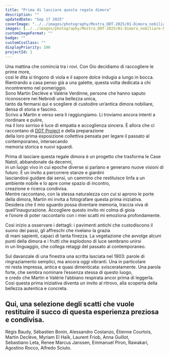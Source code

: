 ```yaml
---
title: "Prima di lasciare questa regale dimora"
description: ""
updatedDate: "Sep 17 2025"
coverImage: "../../images/photography/Mostra_DDT-2025/01-Dimora_nobiliare-Natoli-villa-Mostra-Opening-inaugurazione_collettiva_artistica-DDT_Project-Romei-Mistretta-Messina-arte_comtemporanea-dimora_nobiliare-villa-panorama.JPG"
images: [../../images/photography/Mostra_DDT-2025/01-Dimora_nobiliare-Natoli-villa-Mostra-Opening-inaugurazione_collettiva_artistica-DDT_Project-Romei-Mistretta-Messina-arte_comtemporanea-dimora_nobiliare-villa-panorama.JPG,../../images/photography/Mostra_DDT-2025/02-Mostra-Opening-inaugurazione_collettiva_artistica-DDT_Project-Romei-Mistretta-Messina-arte_comtemporanea-dimora_nobiliare-villa-flyer.JPG,../../images/photography/Mostra_DDT-2025/02-Scorcio-fontana-pietra_antica_arenzaria_scultura-Dimora_nobiliare-Natoli-villa-Mostra-Opening-inaugurazione_collettiva_artistica-DDT_Project-Romei-Mistretta-Messina-arte_comtemporanea-dimora_nobiliare-villa.JPG,../../images/photography/Mostra_DDT-2025/03-Terrazzo-fichidindia-scorcio-Dimora_nobiliare-Natoli-villa-Mostra-Opening-inaugurazione_collettiva_artistica-DDT_Project-Romei-Mistretta-Messina-arte_comtemporanea-villa_antica.JPG,../../images/photography/Mostra_DDT-2025/04-Dimora_nobiliare-Natoli-villa-Mostra-Opening-inaugurazione_collettiva_artistica-DDT_Project-Romei-Mistretta-Messina-arte_comtemporanea-dimora_nobiliare-villa-cane-pietra_antica-arenaria.JPG,../../images/photography/Mostra_DDT-2025/05-Terrazzo-fichidindia-scorcio-Dimora_nobiliare-Natoli-villa-Mostra-Opening-inaugurazione_collettiva_artistica-DDT_Project-Romei-Mistretta-Messina-arte_comtemporanea-villa_antica.JPG,../../images/photography/Mostra_DDT-2025/06-Chiesa_antica-ceramica-maiolica_dipinta-Dimora_nobiliare-Natoli-villa-Mostra-Opening-inaugurazione_collettiva_artistica-DDT_Project-Romei-Mistretta-arte_comtemporanea-villa-artista-fotografie-Martin_Decleve-analogico-restauro.JPG,../../images/photography/Mostra_DDT-2025/07-Chiesa_antica-ceramica-maiolica_dipinta-Dimora_nobiliare-Natoli-villa-Mostra-Opening-inaugurazione_collettiva_artistica-DDT_Project-Romei-Mistretta-Messina-arte_comtemporanea-villa-artista-fotografie-Martin_Decleve-analogico.JPG,../../images/photography/Mostra_DDT-2025/08-Dimora_nobiliare-Natoli-villa-Mostra-Opening-inaugurazione_collettiva_artistica-DDT_Project-Romei-Mistretta-Messina-arte_comtemporanea-villa-fotografie-artista_Laurent_Friob-ritratto.JPG,../../images/photography/Mostra_DDT-2025/09-Dimora_nobiliare-Natoli-villa-Mostra-Opening-inaugurazione_collettiva_artistica-DDT_Project-Romei-Mistretta-Messina-arte_comtemporanea-dimora_nobiliare-villa-panorama.JPG,../../images/photography/Mostra_DDT-2025/09-Dimora_nobiliare-Natoli-villa-Mostra-Opening-inaugurazione_collettiva_artistica-DDT_Project-Romei-Mistretta-arte_comtemporanea-installazione-artista_Alfredo_Sciuto-Il_ritorno_di_Ulisse-barche_carta_rivestimento_stanza_pavimento.JPG,../../images/photography/Mostra_DDT-2025/10-Dimora_nobiliare-Natoli-villa-Mostra-Opening-inaugurazione_collettiva_artistica-DDT_Project-Romei-Mistretta-Messina-arte_comtemporanea-dimora_nobiliare-villa-panorama-opera-fotografie_artistiche.JPG,../../images/photography/Mostra_DDT-2025/11-Dimora_nobiliare-Natoli-villa-Mostra-Opening-inaugurazione_collettiva_artistica-DDT_Project-Romei-Mistretta-arte_comtemporanea-dimora_nobiliare-villa-opera-fotografie_artistiche-vegetazione-terzo_paesaggio-carta_parati_antica.JPG,../../images/photography/Mostra_DDT-2025/12-Dimora_nobiliare-Natoli-villa-Mostra-Opening-inaugurazione_collettiva_artistica-DDT_Project-Romei-Mistretta-Messina-arte_comtemporanea-dimora_nobiliare-villa-panorama-opera-fotografie_artistiche-02.JPG,../../images/photography/Mostra_DDT-2025/12-Dimora_nobiliare-Natoli-villa-Mostra-Opening-inaugurazione_collettiva_artistica-DDT_Project-Romei-Mistretta-Messina-arte_comtemporanea-dimora_nobiliare-villa-panorama-opera-fotografie_artistiche.JPG,../../images/photography/Mostra_DDT-2025/13-Dimora_nobiliare-Natoli-villa-Mostra-Opening-inaugurazione_collettiva_artistica-DDT_Project-Romei-Mistretta-Messina-arte_comtemporanea-dimora_nobiliare-villa-panorama-architettura_interna-visitatori-pavimento_antico-affreschi.JPG,../../images/photography/Mostra_DDT-2025/14-Dimora_nobiliare-Natoli-villa-Mostra-Opening-inaugurazione_collettiva_artistica-DDT_Project-Romei-Mistretta-Messina-arte_comtemporanea-dimora_nobiliare-villa-panorama-opera-Alessandro_Costanzo.JPG,../../images/photography/Mostra_DDT-2025/15-Dimora_nobiliare-Natoli-villa-Mostra-Opening-inaugurazione_collettiva_artistica-DDT_Project-Romei-Mistretta-Messina-arte_comtemporanea-dimora_nobiliare-villa-opera_artistica.JPG,../../images/photography/Mostra_DDT-2025/16-Dimora_nobiliare-Natoli-villa-Mostra-Opening-inaugurazione_collettiva_artistica-DDT_Project-Romei-Mistretta-Messina-arte_comtemporanea-dimora_nobiliare-villa-visitatori.JPG,../../images/photography/Mostra_DDT-2025/17-Dimora_nobiliare-Natoli-villa-Mostra-Opening-inaugurazione_collettiva_artistica-DDT_Project-Romei-Mistretta-Messina-arte_comtemporanea-dimora_nobiliare-villa-visitatori.JPG,../../images/photography/Mostra_DDT-2025/18-Dimora_nobiliare-Natoli-villa-Mostra-Opening-inaugurazione_collettiva_artistica-DDT_Project-Romei-Mistretta-Messina-arte_comtemporanea-dimora_nobiliare-villa-panorama-opera-aristica-Sebastiano_Leta-ceramiche-piatti_materici.JPG,../../images/photography/Mostra_DDT-2025/19-Dimora_nobiliare-Natoli-villa-Mostra-Opening-inaugurazione_collettiva_artistica-DDT_Project-Romei-Mistretta-Messina-arte_comtemporanea-dimora_nobiliare-villa-panorama-opera-fotografie_artistica-ritratto-Sebastien_Bonin.JPG,../../images/photography/Mostra_DDT-2025/20-Dimora_nobiliare-Natoli-villa-Mostra-Opening-inaugurazione_collettiva_artistica-DDT_Project-Romei-Mistretta-Messina-arte_comtemporanea-dimora_nobiliare-villa-opera-artistica-Agostino_Rocco-bambini_dipinti-farfalle.JPG,../../images/photography/Mostra_DDT-2025/21-Dimora_nobiliare-Natoli-villa-Mostra-Opening-inaugurazione_collettiva_artistica-DDT_Project-Romei-Mistretta-Messina-arte_comtemporanea-dimora_nobiliare-villa-opere.JPG,../../images/photography/Mostra_DDT-2025/22-Dimora_nobiliare-Natoli-villa-Mostra-Opening-inaugurazione_collettiva_artistica-DDT_Project-Romei-Mistretta-Messina-arte_comtemporanea-dimora_nobiliare-villa-panorama-opera-Renee_Marcus_Janssen-sculture-pipistrelli.JPG,../../images/photography/Mostra_DDT-2025/23-Dimora_nobiliare-Natoli-villa-Mostra-Opening-inaugurazione_collettiva_artistica-DDT_Project-Romei-Mistretta-Messina-arte_comtemporanea-dimora_nobiliare-villa-panorama-opera_artistica-Sebastiano_Leta.JPG,../../images/photography/Mostra_DDT-2025/24-Dimora_nobiliare-Natoli-villa-Mostra-Opening-inaugurazione_col_artistica-DDT_Project-Romei-Mistretta-Mes-arte_comtemporanea-dimora_nobiliare-villa-panorama-opere-buffet-gourmet-chef-Regis_Baudy-tessere_ceramica_raku-Sebastiano_Leta.JPG,../../images/photography/Mostra_DDT-2025/25-Dimora_nobiliare-Natoli-villa-Mostra-Opening-inaugurazione_artistica-DDT_Project-Romei-Mistretta-arte_comtemporanea-dimora_nobiliare-villa-panorama-opere-buffet-gourmet-chef-Regis_Baudy-tessere_ceramica_raku-Sebastiano_Leta.JPG,../../images/photography/Mostra_DDT-2025/26-Dimora_nobiliare-Natoli-villa-Mostra-Opening-inaugurazione_artistica-DDT_Project-Romei-Mistretta-arte_comtemporanea-dimora_nobiliare-villa-panorama-opere-buffet-gourmet-chef-Regis_Baudy-tessere_ceramica_raku-Sebastiano_Leta.JPG,../../images/photography/Mostra_DDT-2025/27-Dimora_nobiliare-Natoli-villa-Mostra-Opening-inaugurazione_collettiva_artistica-DDT_Project-Romei-Mistretta-Messina-arte_comtemporanea-dimora_nobiliare-villa-panorama-concerto-musicista-Settevoci-sassofono.JPG,../../images/photography/Mostra_DDT-2025/28-Dimora_nobiliare-Natoli-villa-Mostra-Opening-inaugurazione_collettiva_artistica-DDT_Project-Romei-Mistretta-Messina-arte_comtemporanea-dimora_nobiliare-villa-panorama-concerto-musicista-Settevoci-sassofono.JPG,../../images/photography/Mostra_DDT-2025/29-Dimora_nobiliare-Natoli-villa-Mostra-Opening-inaugurazione_collettiva_artistica-DDT_Project-Romei-Mistretta-arte_comtemporanea-dimora_nobiliare-villa-brindisi-Martin_Decleve-vino_bianco-Popup-azienda_agricola_Via_del_gelso_Marsala.JPG,../../images/photography/Mostra_DDT-2025/30-Dimora_nobiliare-Natoli-villa-Mostra-Opening-inaugurazione_collettiva_artistica-DDT_Project-Romei-Mistretta-arte_comtemporanea-dimora_nobiliare-villa-brindisi-Regis_Baudy-vino_bianco-Popup-azienda_agricola_Via_del_gelso_Marsala.JPG,../../images/photography/Mostra_DDT-2025/31-Dimora_nobiliare-Natoli-villa-Mostra-Opening-inaugurazione_collettiva_artistica-DDT_Project-Romei-Mistretta-arte_comtemporanea-dimora_nobiliare-villa-brindisi-Sebastiano_Leta-vino_bianco-Popup-azienda_agricola_Via_del_gelso_Marsala.JPG,../../images/photography/Mostra_DDT-2025/31-Dimora_nobiliare-Natoli-villa-Mostra-Opening-inaugurazione_collettiva_artistica-DDT_Project-Romei-Mistretta-Messina-arte_comtemporanea-dimora_nobiliare-villa-brindisi-vino_bianco-Popup-azienda_agricola_Via_del_gelso_Marsala.JPG,../../images/photography/Mostra_DDT-2025/32-Dimora_nobiliare-Natoli-villa-Mostra-Opening-inaugurazione_collettiva_artistica-DDT_Project-Romei-Mistretta-Messina-arte_comtemporanea-dimora_nobiliare-villa-brindisi-Valerie_Verdinne-vino_bianco.JPG,../../images/photography/Mostra_DDT-2025/33-Dimora_nobiliare-Natoli-villa-Mostra-Opening-inaugurazione_collettiva_artistica-DDT_Project-Romei-Mistretta-Messina-arte_comtemporanea-dimora_nobiliare-villa-performance_musicale-Myriam_El_Haik.JPG,../../images/photography/Mostra_DDT-2025/34--Dimora_nobiliare-Natoli-villa-Mostra-Opening-inaugurazione_collettiva_artistica-DDT_Project-Romei-Mistretta-Messina-arte_comtemporanea-dimora_nobiliare-villa-performance_musicale-Myriam_El_Haik.JPG,../../images/photography/Mostra_DDT-2025/35-Dimora_nobiliare-Natoli-villa-Mostra-Opening-inaugurazione_collettiva_artistica-DDT_Project-Romei-Mistretta-Messina-arte_comtemporanea-dimora_nobiliare-villa-performance_musicale-Myriam_El_Haik.JPG,../../images/photography/Mostra_DDT-2025/36-Dimora_nobiliare-Natoli-villa-Mostra-Opening-inaugurazione_collettiva_artistica-DDT_Project-Romei-Mistretta-Messina-arte_comtemporanea-dimora_nobiliare-villa-performance_musicale-Myriam_El_Haik.JPG,../../images/photography/Mostra_DDT-2025/37-Dimora_nobiliare-Natoli-villa-Mostra-Opening-inaugurazione_collettiva_artistica-DDT_Project-Romei-Mistretta-Messina-arte_comtemporanea-dimora_nobiliare-villa-installazione-Alfredo_Sciuto-Il_ritorno_di_Ulisse.JPG,../../images/photography/Mostra_DDT-2025/38-Dimora_nobiliare-Natoli-villa-Mostra-Opening-inaugurazione_collettiva_artistica-DDT_Project-Romei-Mistretta-Messina-arte_comtemporanea-dimora_nobiliare-villa-installazione-Alfredo_Sciuto-Il_ritorno_di_Ulisse.JPG,../../images/photography/Mostra_DDT-2025/39-Dimora_nobiliare-Natoli-villa-Mostra-Opening-inaugurazione_collettiva_artistica-DDT_Project-Romei-Mistretta-Messina-arte_comtemporanea-dimora_nobiliare-villa-opere-Renee_Marcus_Janssen-pipistelli-sculture.JPG,../../images/photography/Mostra_DDT-2025/40-Dimora_nobiliare-Natoli-villa-Mostra-Opening-inaugurazione_collettiva_artistica-DDT_Project-Romei-Mistretta-Messina-arte_comtemporanea-dimora_nobiliare-villa-DDT_PROJECT-neon-Riccardo_Gueci.JPG]
customImageFormat: ""
badge: ""
customCssClass: ""
displayPriority: 100
projectId: 1
---
```


Una mattina che comincia tra i rovi. Con Gio decidiamo di raccogliere le prime more,  
così le dita si tingono di viola e il sapore dolce indugia a lungo in bocca.  
Rientrando a casa penso già a una galette, questa volta dedicata a chi incontreremo nel pomeriggio.  
Sono Martin Declève e Valérie Verdinne, persone che hanno saputo riconoscere nei Nebrodi una bellezza unica,  
tanto da fermarsi qui e scegliere di custodire un’antica dimora nobiliare, densa di storia e fascino.  
Scrivo a Martin e verso sera li raggiungiamo. Li troviamo ancora intenti a riordinare e pulire,  
ma il loro sorriso è luce di empatia e accoglienza sincera. È allora che ci raccontano di
<a href="https://www.instagram.com/d.d.t._project/" target="_blank">DDT Project</a> e della preparazione  
della loro prima esposizione collettiva pensata per legare il passato al contemporaneo, intersecando  
memoria storica e nuovi sguardi.  

Prima di lasciare questa regale dimora è un progetto che trasforma le Case Natoli, abbandonate da decenni,  
in un luogo vivo in cui epoche diverse si parlano e generano nuove visioni di futuro. È un invito a percorrere stanze e giardini  
lasciandosi guidare dai sensi, un cammino che restituisce linfa a un ambiente nobile e lo apre come spazio di incontro,  
creazione e ricerca condivisa.  
Mentre raccontano, con la stessa naturalezza con cui si aprono le porte della dimora, Martin mi invita a fotografare questa prima iniziativa.  
Desidera che il mio sguardo possa diventare memoria, traccia viva di quell’inaugurazione. Accogliere questo invito mi colma di gioia  
e l’onore di poter raccontarlo con i miei scatti mi emoziona profondamente.  

Così inizio a osservare i dettagli: i pavimenti antichi che custodiscono il suono dei passi, gli affreschi che rivelano la grazia  
di mani sapienti, capaci di tanta finezza. La vegetazione che avvolge alcuni punti della dimora e i frutti che esplodono di luce sembrano unirsi  
in un linguaggio, che collega retaggi del passato al contemporaneo.

Sul davanzale di una finestra una scritta lasciata nel 1903: parole di ringraziamento semplici, ma ancora oggi vibranti. Una in particolare  
mi resta impressa, antica e quasi dimenticata: svisceratamente. Una parola forte, che sembra nominare l’essenza stessa di questo luogo,  
e credo che Martin e Valérie l’abbiano respirata ancor prima di leggerla.  
Così questa prima iniziativa diventa un invito al ritrovo, alla scoperta della bellezza autentica e concreta. 

Qui, una selezione degli scatti che vuole restituire il succo di questa esperienza preziosa e condivisa.
-
Régis Baudy, Sébastien Bonin, Alessandro Costanzo, Étienne Courtois, Martin Declève, Myriam El Haïk, Laurent Friob, Anna Guillot,  
Sebastiano Leta, Renee Marcus Janssen, Emmanuel Piron, Rawakari, Agostino Rocco, Alfredo Sciuto.
